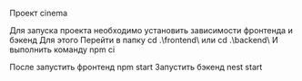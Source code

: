 Проект cinema

Для запуска проекта необходимо установить зависимости фронтенда и бэкенд 
Для этого 
Перейти в папку cd .\frontend\ или cd .\backend\ 
И выполнить команду npm ci 

После запустить фронтенд npm start 
Запустить бэкенд nest start